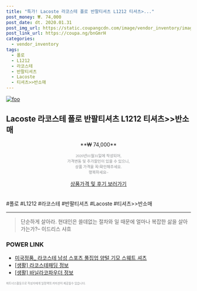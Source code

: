 ```yaml
--- 
title: "특가! Lacoste 라코스테 폴로 반팔티셔츠 L1212 티셔츠>..." 
post_money: ₩. 74,000 
post_date: dt. 2020.01.31 
post_img_url: https://static.coupangcdn.com/image/vendor_inventory/images/2019/03/14/14/8/c1d72fae-cd59-42fe-a1f0-bb357a24018e.jpg 
post_link_url: https://coupa.ng/bnGmrH 
categories: 
  - vendor_inventory 
tags: 
  - 폴로 
  - L1212 
  - 라코스테 
  - 반팔티셔츠 
  - Lacoste 
  - 티셔츠>>반소매 
--- 
```

[![foo](https://static.coupangcdn.com/image/vendor_inventory/images/2019/03/14/14/8/c1d72fae-cd59-42fe-a1f0-bb357a24018e.jpg)](https://coupa.ng/bnGmrH) 

## Lacoste 라코스테 폴로 반팔티셔츠 L1212 티셔츠>>반소매 
<p style="text-align: center;">**₩ 74,000**</p> 
<p style="text-align: center;"><span style="color: #898c8f; font-family: Georgia,Times,serif; font-size: 0.75em;">2020년01월31일에 작성되어, <br>가격변동 및 추가할인이 있을 수 있으니,<br> 상품 가격을 꼭!확인해주세요.<br>행복하세요~</span> 
</p>	 
<div markdown="0" style="text-align: center;"><a href="https://coupa.ng/bnGmrH" class="btn btn--success">상품가격 및 후기 보러가기</a></div> 
<br><br> 
  #폴로 #L1212 #라코스테 #반팔티셔츠 #Lacoste #티셔츠>>반소매 
<hr> 

> 단순하게 살아라. 현대인은 쓸데없는 절차와 일 때문에 얼마나 복잡한 삶을 살아가는가?– 이드리스 샤흐 


### POWER LINK

* <a href="https://blog.naver.com/santokki14/221781703773" target="_blank">미국정품_ 라코스테 남성 스포츠 풀집업 양털 기모 스웨트 셔츠</a>
* <a href="https://blog.naver.com/sakai111/221766216175" target="_blank"> [생활] 라코스테패딩 정보 </a>
* <a href="https://blog.naver.com/fasyy4321/221769563981" target="_blank"> [생활] 바닐라코파우더 정보 </a>

<span style="color: #898c8f; font-family: Georgia,Times,serif; font-size: 0.55em;">파트너스활동으로 작성자에게 일정액의 커미션이 제공될수 있습니다.</span> 

